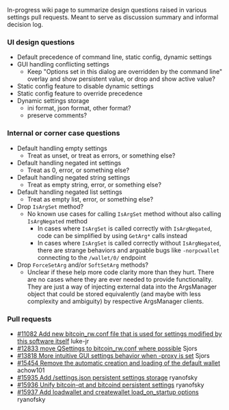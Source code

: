 In-progress wiki page to summarize design questions raised in various settings pull requests. Meant to serve as discussion summary and informal decision log.

### UI design questions

- Default precedence of command line, static config, dynamic settings
- GUI handling conflicting settings
  - Keep "Options set in this dialog are overridden by the command line" overlay and show persistent value, or drop and show active value?
- Static config feature to disable dynamic settings
- Static config feature to override precedence
- Dynamic settings storage
  - ini format, json format, other format?
  - preserve comments?

### Internal or corner case questions
- Default handling empty settings
  - Treat as unset, or treat as errors, or something else?
- Default handling negated int settings
  - Treat as 0, error, or something else?
- Default handling negated string settings
  - Treat as empty string, error, or something else?
- Default handling negated list settings
  - Treat as empty list, error, or something else?
- Drop `IsArgSet` method?
  - No known use cases for calling `IsArgSet` method without also calling `IsArgNegated` method
    - In cases where `IsArgSet` is called correctly with `IsArgNegated`, code can be simplified by using `GetArg*` calls instead
    - In cases where `IsArgSet` is called correctly without `IsArgNegated`, there are strange behaviors and arguable bugs like `-norpcwallet` connecting to the `/wallet/0/` endpoint
- Drop `ForceSetArg` and/or `SoftSetArg` methods?
  - Unclear if these help more code clarity more than they hurt. There are no cases where they are ever needed to provide functionality. They are just a way of injecting external data into the ArgsManager object that could be stored equivalently (and maybe with less complexity and ambiguity) by respective ArgsManager clients.

### Pull requests

- [#11082 Add new bitcoin_rw.conf file that is used for settings modified by this software itself](https://github.com/bitcoin/bitcoin/pull/11082) luke-jr
- [#12833 move QSettings to bitcoin_rw.conf where possible](https://github.com/bitcoin/bitcoin/pull/12833) Sjors
- [#13818 More intuitive GUI settings behavior when -proxy is set](https://github.com/bitcoin/bitcoin/pull/13818) Sjors
- [#15454 Remove the automatic creation and loading of the default wallet](https://github.com/bitcoin/bitcoin/pull/15454) achow101
- [#15935 Add <datadir>/settings.json persistent settings storage](https://github.com/bitcoin/bitcoin/pull/15935) ryanofsky
- [#15936 Unify bitcoin-qt and bitcoind persistent settings](https://github.com/bitcoin/bitcoin/pull/15936) ryanofsky
- [#15937 Add loadwallet and createwallet load_on_startup options](https://github.com/bitcoin/bitcoin/pull/15937) ryanofsky